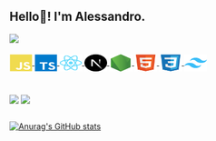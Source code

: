 ## Hello👋! I'm Alessandro.

<div align="left">
  <a href="https://github.com/alecod">
  <img height="180em" src="https://github-readme-stats.vercel.app/api/top-langs/?username=alecod&layout=compact&langs_count=7&theme=dracula"/>
</div>
<div style="display: inline_block"><br>
  <img align="center" alt="alecod-Js" height="30" width="40" src="https://raw.githubusercontent.com/devicons/devicon/master/icons/javascript/javascript-plain.svg">
  <img align="center" alt="alecod-Ts" height="30" width="40" src="https://raw.githubusercontent.com/devicons/devicon/master/icons/typescript/typescript-plain.svg">
  <img align="center" alt="alecod-React" height="30" width="40" src="https://raw.githubusercontent.com/devicons/devicon/master/icons/react/react-original.svg">
   <img align="center" alt="alecod-React" height="30" width="40" src="https://raw.githubusercontent.com/devicons/devicon/master/icons/nextjs/nextjs-original.svg">
   <img align="center" alt="alecod-CSS" height="30" width="40" src="https://raw.githubusercontent.com/devicons/devicon/master/icons/nodejs/nodejs-original.svg">
  <img align="center" alt="alecod-HTML" height="30" width="40" src="https://raw.githubusercontent.com/devicons/devicon/master/icons/html5/html5-original.svg">
  <img align="center" alt="alecod-CSS" height="30" width="40" src="https://raw.githubusercontent.com/devicons/devicon/master/icons/css3/css3-original.svg">
    <img align="center" alt="alecod-CSS" height="30" width="40" src="https://raw.githubusercontent.com/devicons/devicon/master/icons/tailwindcss/tailwindcss-original.svg">
     
</div>
<br>

  <div style="display: inline-block; margin-top: 10px;">

  <a href = "mailto:alecodx@gmail.com"><img src="https://img.shields.io/badge/-Gmail-%23333?style=for-the-badge&logo=gmail&logoColor=white" target="_blank"></a>
  <a href="https://www.linkedin.com/in/alespoto/" target="_blank"><img src="https://img.shields.io/badge/-LinkedIn-%230077B5?style=for-the-badge&logo=linkedin&logoColor=white" target="_blank"></a> 
  </div>

[![Anurag's GitHub stats](https://github-readme-stats.vercel.app/api?username=alecod)](https://github.com/anuraghazra/github-readme-stats)


<!--START_SECTION:waka-->
<!--END_SECTION:waka-->
